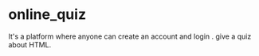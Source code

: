 # online_quiz
It's a platform where anyone can create an account and  login . give a quiz about HTML.

